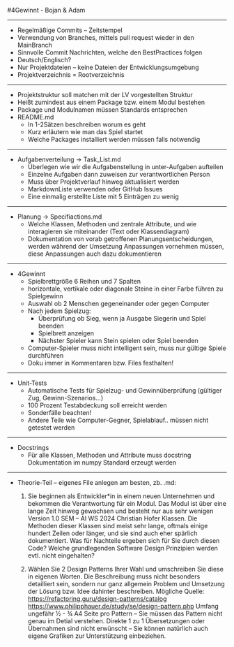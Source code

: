 #4Gewinnt - Bojan & Adam  

---

- Regelmäßige Commits – Zeitstempel
- Verwendung von Branches, mittels pull request wieder in den MainBranch
- Sinnvolle Commit Nachrichten, welche den BestPractices folgen
- Deutsch/Englisch?
- Nur Projektdateien – keine Dateien der Entwicklungsumgebung
- Projektverzeichnis = Rootverzeichnis

---

- Projektstruktur soll matchen mit der LV vorgestellten Struktur
- Heißt zumindest aus einem Package bzw. einem Modul bestehen
- Package und Modulnamen müssen Standards entsprechen
- README.md
   - In 1-2Sätzen beschreiben worum es geht
   - Kurz erläutern wie man das Spiel startet
   - Welche Packages installiert werden müssen falls notwendig

---

- Aufgabenverteilung -> Task_List.md
   - Überlegen wie wir die Aufgabenstellung in unter-Aufgaben aufteilen
   - Einzelne Aufgaben dann zuweisen zur verantwortlichen Person
   - Muss über Projektverlauf hinweg aktualisiert werden
   - MarkdownListe verwenden oder GitHub Issues
   - Eine einmalig erstellte Liste mit 5 Einträgen zu wenig

---

- Planung -> Specifiactions.md
   - Welche Klassen, Methoden und zentrale Attribute, und wie interagieren sie miteinander (Text oder Klassendiagram)
   - Dokumentation von vorab getroffenen Planungsentscheidungen, werden während der Umsetzung Anpassungen vornehmen müssen, diese Anpassungen auch dazu dokumentieren 

--- 

- 4Gewinnt
   - Spielbrettgröße 6 Reihen und 7 Spalten
   - horizontale, vertikale oder diagonale Steine in einer Farbe führen zu Spielgewinn
   - Auswahl ob 2 Menschen gegeneinander oder gegen Computer
   - Nach jedem Spielzug:
      - Überprüfung ob Sieg, wenn ja Ausgabe Siegerin und Spiel beenden
      - Spielbrett anzeigen
      - Nächster Spieler kann Stein spielen oder Spiel beenden
   - Computer-Spieler muss nicht intelligent sein, muss nur gültige Spiele durchführen
   - Doku immer in Kommentaren bzw. Files festhalten!

--- 

- Unit-Tests
   - Automatische Tests für Spielzug- und Gewinnüberprüfung (gültiger Zug, Gewinn-Szenarios…)
   - 100 Prozent Testabdeckung soll erreicht werden
   - Sonderfälle beachten!
   - Andere Teile wie Computer-Gegner, Spielablauf.. müssen nicht getestet werden

--- 

- Docstrings
   - Für alle Klassen, Methoden und Attribute muss docstring Dokumentation im numpy Standard erzeugt werden

--- 

- Theorie-Teil – eigenes File anlegen am besten, zb. .md:
   1.	Sie beginnen als Entwickler*in in einem neuen Unternehmen und bekommen die Verantwortung für ein Modul. Das Modul ist über eine lange Zeit hinweg gewachsen und besteht nur aus sehr wenigen Version 1.0 SEM – AI WS 2024 Christian Hofer Klassen. Die Methoden dieser Klassen sind meist sehr lange, oftmals einige hundert Zeilen oder länger, und sie sind auch eher spärlich dokumentiert. Was für Nachteile ergeben sich für Sie durch diesen Code? Welche grundlegenden Software Design Prinzipien werden evtl. nicht eingehalten?

   2.	Wählen Sie 2 Design Patterns Ihrer Wahl und umschreiben Sie diese in eigenen Worten. Die Beschreibung muss nicht besonders detailliert sein, sondern nur ganz allgemein Problem und Umsetzung der Lösung bzw. Idee dahinter beschreiben. Mögliche Quelle: https://refactoring.guru/design-patterns/catalog https://www.philipphauer.de/study/se/design-pattern.php Umfang ungefähr ½ - ¾ A4 Seite pro Pattern – Sie müssen das Pattern nicht genau im Detial verstehen. Direkte 1 zu 1 Übersetzungen oder Übernahmen sind nicht erwünscht – Sie können natürlich auch eigene Grafiken zur Unterstützung einbeziehen.
